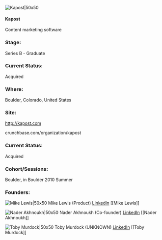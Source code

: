 

![Kapost|50x50](https://apimg.techstars.com/connect/images/image_files/5331/ddc2/5ec8/b073/8900/0003/original/images.jpg)

#### Kapost
Content marketing software

### Stage: 
Series B - Graduate 

### Current Status: 
Acquired

### Where:
Boulder, Colorado, United States

### Site:
http://kapost.com



crunchbase.com/organization/kapost

### Current Status: 
Acquired

### Cohort/Sessions: 
Boulder, in Boulder 2010 Summer

### Founders: 

![Mike Lewis|50x50](https://apimg.techstars.com/connect/images/image_files/5b356bc8a36c1131c8000359/original/IMG_6227.jpg) Mike Lewis (Product) [LinkedIn](https://linkedin.com/in/mikelewis) [[Mike Lewis]]

![Nader Akhnoukh|50x50](https://apimg.techstars.com/connect/images/image_files/58e422d56f8eb1773c000000/original/nader_face.jpg) Nader Akhnoukh (Co-founder) [LinkedIn](https://linkedin.com/in/nakhnoukh) [[Nader Akhnoukh]]

![Toby Murdock|50x50](http://gravatar.com/avatar/32440c5e51fe57ce0a182af0c9507bc7.png?s=150&d=identicon) Toby Murdock (UNKNOWN) [LinkedIn](https://linkedin.com/in/tobymurdock) [[Toby Murdock]]


